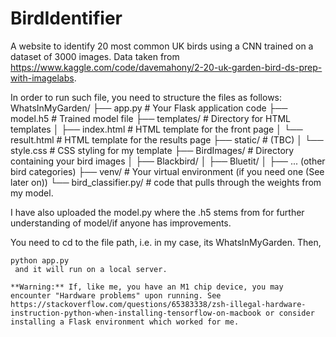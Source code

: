 # BirdIdentifier
A website to identify 20 most common UK birds using a CNN trained on a dataset of 3000 images. Data taken from https://www.kaggle.com/code/davemahony/2-20-uk-garden-bird-ds-prep-with-imagelabs. 

In order to run such file, you need to structure the files as follows: 
WhatsInMyGarden/
├── app.py    # Your Flask application code
├── model.h5   # Trained model file
├── templates/           # Directory for HTML templates
│   ├── index.html       # HTML template for the front page
│   └── result.html     # HTML template for the results page
├── static/              # (TBC)
│   └── style.css        # CSS styling for my template
├── BirdImages/          # Directory containing your bird images
│   ├── Blackbird/
│   ├── Bluetit/
│   ├── ... (other bird categories)
├── venv/                 # Your virtual environment (if you need one (See later on))
└── bird_classifier.py/    # code that pulls through the weights from my model.

I have also uploaded the model.py where the .h5 stems from for further understanding of model/if anyone has improvements.

You need to cd to the file path, i.e. in my case, its WhatsInMyGarden.
Then, 
```
python app.py
 and it will run on a local server.

**Warning:** If, like me, you have an M1 chip device, you may encounter "Hardware problems" upon running. See https://stackoverflow.com/questions/65383338/zsh-illegal-hardware-instruction-python-when-installing-tensorflow-on-macbook or consider installing a Flask environment which worked for me.
